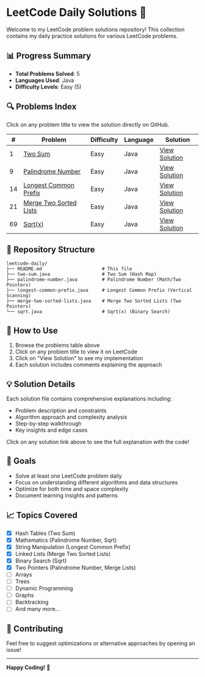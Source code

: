 # LeetCode Daily Solutions 📝

Welcome to my LeetCode problem solutions repository! This collection contains my daily practice solutions for various LeetCode problems.

## 📊 Progress Summary

- **Total Problems Solved**: 5
- **Languages Used**: Java
- **Difficulty Levels**: Easy (5)

## 🔍 Problems Index

Click on any problem title to view the solution directly on GitHub.

| #   | Problem                                                                         | Difficulty | Language | Solution                                     |
| --- | ------------------------------------------------------------------------------- | ---------- | -------- | -------------------------------------------- |
| 1   | [Two Sum](https://leetcode.com/problems/two-sum/)                               | Easy       | Java     | [View Solution](two-sum.java)                |
| 9   | [Palindrome Number](https://leetcode.com/problems/palindrome-number/)           | Easy       | Java     | [View Solution](palindrome-number.java)      |
| 14  | [Longest Common Prefix](https://leetcode.com/problems/longest-common-prefix/)   | Easy       | Java     | [View Solution](longest-common-prefix.java)  |
| 21  | [Merge Two Sorted Lists](https://leetcode.com/problems/merge-two-sorted-lists/) | Easy       | Java     | [View Solution](merge-two-sorted-lists.java) |
| 69  | [Sqrt(x)](https://leetcode.com/problems/sqrtx/)                                 | Easy       | Java     | [View Solution](sqrt.java)                   |

## 📂 Repository Structure

```
leetcode-daily/
├── README.md                      # This file
├── two-sum.java                   # Two Sum (Hash Map)
├── palindrome-number.java         # Palindrome Number (Math/Two Pointers)
├── longest-common-prefix.java     # Longest Common Prefix (Vertical Scanning)
├── merge-two-sorted-lists.java    # Merge Two Sorted Lists (Two Pointers)
└── sqrt.java                      # Sqrt(x) (Binary Search)
```

## 🚀 How to Use

1. Browse the problems table above
2. Click on any problem title to view it on LeetCode
3. Click on "View Solution" to see my implementation
4. Each solution includes comments explaining the approach

## 💡 Solution Details

Each solution file contains comprehensive explanations including:

- Problem description and constraints
- Algorithm approach and complexity analysis
- Step-by-step walkthrough
- Key insights and edge cases

Click on any solution link above to see the full explanation with the code!

## 🎯 Goals

- Solve at least one LeetCode problem daily
- Focus on understanding different algorithms and data structures
- Optimize for both time and space complexity
- Document learning insights and patterns

## 📈 Topics Covered

- [x] Hash Tables (Two Sum)
- [x] Mathematics (Palindrome Number, Sqrt)
- [x] String Manipulation (Longest Common Prefix)
- [x] Linked Lists (Merge Two Sorted Lists)
- [x] Binary Search (Sqrt)
- [x] Two Pointers (Palindrome Number, Merge Lists)
- [ ] Arrays
- [ ] Trees
- [ ] Dynamic Programming
- [ ] Graphs
- [ ] Backtracking
- [ ] And many more...

## 🤝 Contributing

Feel free to suggest optimizations or alternative approaches by opening an issue!

---

**Happy Coding!** 🎉
